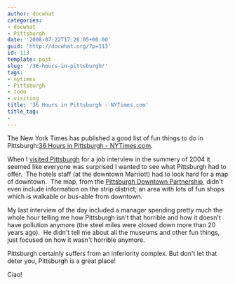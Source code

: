 ```yaml
---
author: docwhat
categories:
- docwhat
- Pittsburgh
date: '2008-07-22T17:26:05+00:00'
guid: 'http://docwhat.org/?p=113'
id: 113
template: post
slug: '/36-hours-in-pittsburgh/'
tags:
- nytimes
- Pittsburgh
- todo
- visiting
title: '36 Hours in Pittsburgh - NYTimes.com'
title_tag:
-
---
```


The New York Times has published a good list of fun things to do in
Pittsburgh:[36 Hours in Pittsburgh -
NYTimes.com](http://travel.nytimes.com/2008/07/06/travel/06hours.html?scp=4&sq=pittsbur).

When I [visited
Pittsburgh](https://www.flickr.com/photos/docwhat/2285905669/in/set-72157603971546995/ "Photos of my visit in Pittsburgh")
for a job interview in the summery of 2004 it seemed like everyone was
surprised I wanted to see what Pittsburgh had to offer.  The hotels
staff (at the downtown Marriott) had to look hard for a map of
downtown.  The map, from the [Pittsburgh Downtown
Partnership](http://www.downtownpittsburgh.com/), didn't even include
information on the strip district; an area with lots of fun shops which
is walkable or bus-able from downtown.

My last interview of the day included a manager spending pretty much the
whole hour telling me how Pittsburgh isn't that horrible and how it
doesn't have pollution anymore (the steel miles were closed down more
than 20 years ago).  He didn't tell me about all the museums and other
fun things, just focused on how it wasn't horrible anymore.

Pittsburgh certainly suffers from an inferiority complex. But don't let
that deter you, Pittsburgh is a great place!

Ciao!
